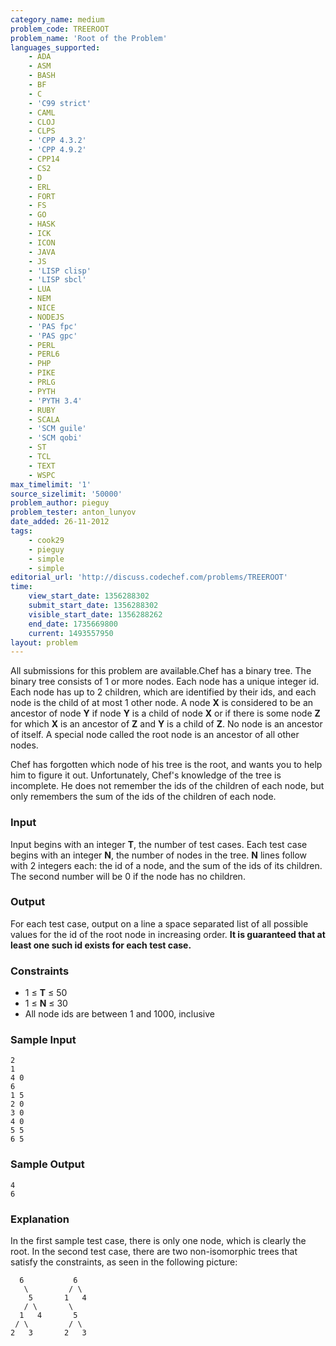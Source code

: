 ```yaml
---
category_name: medium
problem_code: TREEROOT
problem_name: 'Root of the Problem'
languages_supported:
    - ADA
    - ASM
    - BASH
    - BF
    - C
    - 'C99 strict'
    - CAML
    - CLOJ
    - CLPS
    - 'CPP 4.3.2'
    - 'CPP 4.9.2'
    - CPP14
    - CS2
    - D
    - ERL
    - FORT
    - FS
    - GO
    - HASK
    - ICK
    - ICON
    - JAVA
    - JS
    - 'LISP clisp'
    - 'LISP sbcl'
    - LUA
    - NEM
    - NICE
    - NODEJS
    - 'PAS fpc'
    - 'PAS gpc'
    - PERL
    - PERL6
    - PHP
    - PIKE
    - PRLG
    - PYTH
    - 'PYTH 3.4'
    - RUBY
    - SCALA
    - 'SCM guile'
    - 'SCM qobi'
    - ST
    - TCL
    - TEXT
    - WSPC
max_timelimit: '1'
source_sizelimit: '50000'
problem_author: pieguy
problem_tester: anton_lunyov
date_added: 26-11-2012
tags:
    - cook29
    - pieguy
    - simple
    - simple
editorial_url: 'http://discuss.codechef.com/problems/TREEROOT'
time:
    view_start_date: 1356288302
    submit_start_date: 1356288302
    visible_start_date: 1356288262
    end_date: 1735669800
    current: 1493557950
layout: problem
---
```

All submissions for this problem are available.Chef has a binary tree. The binary tree consists of 1 or more nodes. Each node has a unique integer id. Each node has up to 2 children, which are identified by their ids, and each node is the child of at most 1 other node. A node **X** is considered to be an ancestor of node **Y** if node **Y** is a child of node **X** or if there is some node **Z** for which **X** is an ancestor of **Z** and **Y** is a child of **Z**. No node is an ancestor of itself. A special node called the root node is an ancestor of all other nodes.

Chef has forgotten which node of his tree is the root, and wants you to help him to figure it out. Unfortunately, Chef's knowledge of the tree is incomplete. He does not remember the ids of the children of each node, but only remembers the sum of the ids of the children of each node.

### Input

Input begins with an integer **T**, the number of test cases. Each test case begins with an integer **N**, the number of nodes in the tree. **N** lines follow with 2 integers each: the id of a node, and the sum of the ids of its children. The second number will be 0 if the node has no children.

### Output

For each test case, output on a line a space separated list of all possible values for the id of the root node in increasing order. **It is guaranteed that at least one such id exists for each test case.**

### Constraints

- 1 ≤ **T** ≤ 50
- 1 ≤ **N** ≤ 30
- All node ids are between 1 and 1000, inclusive

### Sample Input

```
2
1
4 0
6
1 5
2 0
3 0
4 0
5 5
6 5

```
### Sample Output

```
4
6

```
### Explanation

In the first sample test case, there is only one node, which is clearly the root. In the second test case, there are two non-isomorphic trees that satisfy the constraints, as seen in the following picture:

```
  6           6
   \         / \
    5       1   4
   / \       \
  1   4       5
 / \         / \
2   3       2   3

```